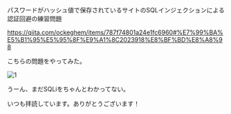 
パスワードがハッシュ値で保存されているサイトのSQLインジェクションによる認証回避の練習問題

https://qiita.com/ockeghem/items/787f74801a24e1fc6960#%E7%99%BA%E5%B1%95%E5%95%8F%E9%A1%8C2023918%E8%BF%BD%E8%A8%98

こちらの問題をやってみた。

![1](https://github.com/yukaFUNAMI/Etc/assets/6504854/c530d024-8356-44d2-93c9-5183e4c1a57b)

うーん、まだSQLiをちゃんとわかってない。

いつも拝読しています。ありがとうございます！
